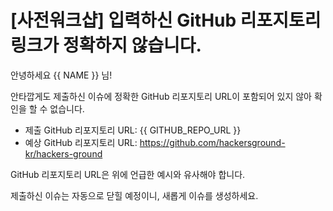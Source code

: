 # [사전워크샵] 입력하신 GitHub 리포지토리 링크가 정확하지 않습니다.

안녕하세요 {{ NAME }} 님!

안타깝게도 제출하신 이슈에 정확한 GitHub 리포지토리 URL이 포함되어 있지 않아 확인을 할 수 없습니다.

* 제출 GitHub 리포지토리 URL: {{ GITHUB_REPO_URL }}
* 예상 GitHub 리포지토리 URL: https://github.com/hackersground-kr/hackers-ground

GitHub 리포지토리 URL은 위에 언급한 예시와 유사해야 합니다.

제출하신 이슈는 자동으로 닫힐 예정이니, 새롭게 이슈를 생성하세요.